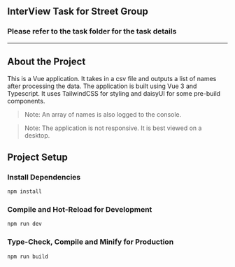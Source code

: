 ## InterView Task for Street Group
### Please refer to the task folder for the task details
___

## About the Project
This is a Vue application. 
It takes in a csv file and outputs a list of names after processing the data.
The application is built using Vue 3 and Typescript.
It uses TailwindCSS for styling and daisyUI for some pre-build components.

> Note: An array of names is also logged to the console.

> Note: The application is not responsive. It is best viewed on a desktop.

## Project Setup
### Install Dependencies
```sh
npm install
```

### Compile and Hot-Reload for Development

```sh
npm run dev
```

### Type-Check, Compile and Minify for Production

```sh
npm run build
```
